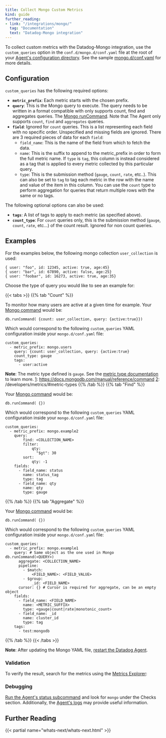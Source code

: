 ```yaml
---
title: Collect Mongo Custom Metrics
kind: guide
further_reading:
- link: "/integrations/mongo/"
  tag: "Documentation"
  text: "Datadog-Mongo integration"
---
```


To collect custom metrics with the Datadog-Mongo integration, use the `custom_queries` option in the `conf.d/mongo.d/conf.yaml` file at the root of your [Agent's configuration directory][1]. See the sample [mongo.d/conf.yaml][2] for more details.

## Configuration

`custom_queries` has the following required options:

* **`metric_prefix`**: Each metric starts with the chosen prefix.
* **`query`**: This is the Mongo query to execute. The query needs to be written in a format compatible with only supports count, find and aggregates queries. The [Mongo runCommand][3]. Note that The Agent only supports `count`, `find` and `aggregates` queries.
* **`field`**: Ignored for `count` queries. This is a list representing each field with no specific order. Unspecified and missing fields are ignored. There are 3 required pieces of data for each `field`:
  * `field_name`: This is the name of the field from which to fetch the data.
  * `name`: This is the suffix to append to the metric_prefix in order to form the full metric name. If `type` is `tag`, this column is instead considered as a tag that is applied to every metric collected by this particular query.
  * `type`: This is the submission method (`gauge`, `count`, `rate`, etc..). This can also be set to `tag` to tag each metric in the row with the name and value of the item in this column. You can use the `count` type to perform aggregation for queries that return multiple rows with the same or no tags.

The following optional options can also be used:

* **`tags`**: A list of tags to apply to each metric (as specified above).
* **`count_type`**: For `count` queries only, this is the submission method (`gauge`, `count`, `rate`, etc...) of the count result. Ignored for non count queries.

## Examples

For the examples below, the following mongo collection `user_collection` is used:

```
{ user: "foo", id: 12345, active: true, age:45}
{ user: "bar", id: 67890, active: false, age:25}
{ user: "foobar", id: 16273, active: true, age:35}
```

Choose the type of query you would like to see an example for:

{{< tabs >}}
{{% tab "Count" %}}

To monitor how many users are active at a given time for example. Your [Mongo command][1] would be:

```
db.runCommand( {count: user_collection, query: {active:true}})
```

Which would correspond to the following `custom_queries` YAML configuration inside your `mongo.d/conf.yaml` file:

```
custom_queries:
  - metric_prefix: mongo.users
    query: {count: user_collection, query: {active:true}
    count_type: gauge
    tags:
      - user:active
```

**Note**: The metric type defined is `gauge`. See the [metric type documentation][2] to learn more.
[1]: https://docs.mongodb.com/manual/reference/command
[2]: /developers/metrics/#metric-types
{{% /tab %}}
{{% tab "Find" %}}

Your [Mongo command][1] would be:

```
db.runCommand( {})
```

Which would correspond to the following `custom_queries` YAML configuration inside your `mongo.d/conf.yaml` file:

```
custom_queries:
  - metric_prefix: mongo.example2
    query:
        find: <COLLECTION_NAME>
        filter:
            qty:
              "$gt": 30
        sort:
            qty: -1
    fields:
      - field_name: status
        name: status_tag
        type: tag
      - field_name: qty
        name: qty
        type: gauge

```

[1]: https://docs.mongodb.com/manual/reference/command
{{% /tab %}}
{{% tab "Aggregate" %}}

Your [Mongo command][1] would be:
```
db.runCommand( {})
```

Which would correspond to the following `custom_queries` YAML configuration inside your `mongo.d/conf.yaml` file:

```
custom_queries:
  - metric_prefix: mongo.example1
    query: # Same object as the one used in Mongo db.runCommand(<QUERY>)
      aggregate: <COLLECTION_NAME>
      pipeline:
        - $match:
            <FIELD_NAME>: <FIELD_VALUE>
        - $group:
            _id: <FIELD_NAME>
      cursor: {} # Cursor is required for aggregate, can be an empty object
    fields:
      - field_name: <FIELD_NAME>
        name: <METRIC_SUFFIX>
        type: <gauge|count|rate|monotonic_count>
      - field_name: _id
        name: cluster_id
        type: tag
    tags:
      - test:mongodb
```

[1]: https://docs.mongodb.com/manual/reference/command
{{% /tab %}}
{{< /tabs >}}

**Note**: After updating the Mongo YAML file, [restart the Datadog Agent][4].

### Validation

To verify the result, search for the metrics using the [Metrics Explorer][5]:

### Debugging

[Run the Agent's status subcommand][6] and look for `mongo` under the Checks section. Additionally, the [Agent's logs][7] may provide useful information.

## Further Reading

{{< partial name="whats-next/whats-next.html" >}}

[1]: /agent/guide/agent-configuration-files/#agent-configuration-directory
[2]: https://github.com/DataDog/integrations-core/blob/master/mongo/datadog_checks/mongo/data/conf.yaml.example
[3]: https://docs.mongodb.com/manual/reference/command
[4]: /agent/guide/agent-commands/?tab=agentv6#restart-the-agent
[5]: /graphing/metrics/explorer
[6]: /agent/guide/agent-commands/#agent-status-and-information
[7]: /agent/guide/agent-log-files
